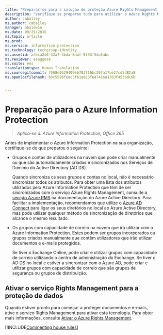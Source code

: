 ```yaml
---
title: "Preparar-se para a solução de proteção Azure Rights Management| Azure Information Protection"
description: "Verifique se preparou tudo para utilizar o Azure Rights Management, para que a sua organização possa proteger documentos e e-mails."
author: cabailey
ms.author: cabailey
manager: mbaldwin
ms.date: 09/25/2016
ms.topic: article
ms.prod: 
ms.service: information-protection
ms.technology: techgroup-identity
ms.assetid: afbca2d6-32a7-4bda-8aaf-9f93f5da5abc
ms.reviewer: esaggese
ms.suite: ems
translationtype: Human Translation
ms.sourcegitcommit: 7068e0529409eb783f16bc207a17be27cd5d82a8
ms.openlocfilehash: b0c5596feec3f61ad25fe47416a1383f453bdc6b


---
```


# <a name="preparing-for-azure-information-protection"></a>Preparação para o Azure Information Protection

>*Aplica-se a: Azure Information Protection, Office 365*

Antes de implementar o Azure Information Protection na sua organização, certifique-se de que preparou o seguinte:

-   Grupos e contas de utilizadores na nuvem que pode criar manualmente ou que são automaticamente criados e sincronizados nos Serviços de Domínio do Active Directory (AD DS).

    Quando sincroniza os seus grupos e contas no local, não é necessário sincronizar todos os atributos. Para obter uma lista dos atributos utilizados pelo Azure Information Protection que têm de ser sincronizados com o serviço Azure Rights Management, consulte a [secção Azure RMS](/active-directory/active-directory-aadconnectsync-attributes-synchronized#azure-rms) na documentação do Azure Active Directory. Para facilitar a implementação, recomendamos que utilize o [Azure AD Connect](/active-directory/active-directory-aadconnectsync-whatis) para ligar os seus diretórios no local ao Azure Active Directory, mas pode utilizar qualquer método de sincronização de diretórios que alcance o mesmo resultado.

-   Os grupos com capacidade de correio na nuvem que irá utilizar com o Azure Information Protection. Estes podem ser grupos incorporados ou grupos criados manualmente que contêm utilizadores que irão utilizar documentos e e-mails protegidos.

    Se tiver o Exchange Online, pode criar e utilizar grupos com capacidade de correio utilizando o centro de administração do Exchange. Se tiver o AD DS no local e estiver a sincronizar com o Azure AD, pode criar e utilizar grupos com capacidade de correio que são grupos de segurança ou grupos de distribuição.

## <a name="activate-the-rights-management-service-for-data-protection"></a>Ativar o serviço Rights Management para a proteção de dados
Quando estiver pronto para começar a proteger documentos e e-mails, ative o serviço Rights Management para ativar esta tecnologia. Para obter mais informações, consulte [Ativar o Azure Rights Management](../deploy-use/activate-service.md).

[!INCLUDE[Commenting house rules](../includes/houserules.md)]





<!--HONumber=Jan17_HO4-->


